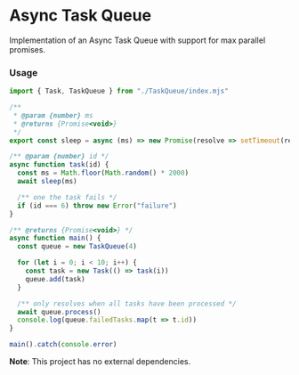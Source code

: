 # Async Task Queue
Implementation of an Async Task Queue with support for max parallel promises.

### Usage
```javascript
import { Task, TaskQueue } from "./TaskQueue/index.mjs"

/**
 * @param {number} ms
 * @returns {Promise<void>}
 */
export const sleep = async (ms) => new Promise(resolve => setTimeout(resolve, ms))

/** @param {number} id */
async function task(id) {
  const ms = Math.floor(Math.random() * 2000)
  await sleep(ms)

  /** one the task fails */
  if (id === 6) throw new Error("failure")
}

/** @returns {Promise<void>} */
async function main() {
  const queue = new TaskQueue(4)

  for (let i = 0; i < 10; i++) {
    const task = new Task(() => task(i))
    queue.add(task)
  }

  /** only resolves when all tasks have been processed */
  await queue.process()
  console.log(queue.failedTasks.map(t => t.id))
}

main().catch(console.error)
```

**Note**: This project has no external dependencies.